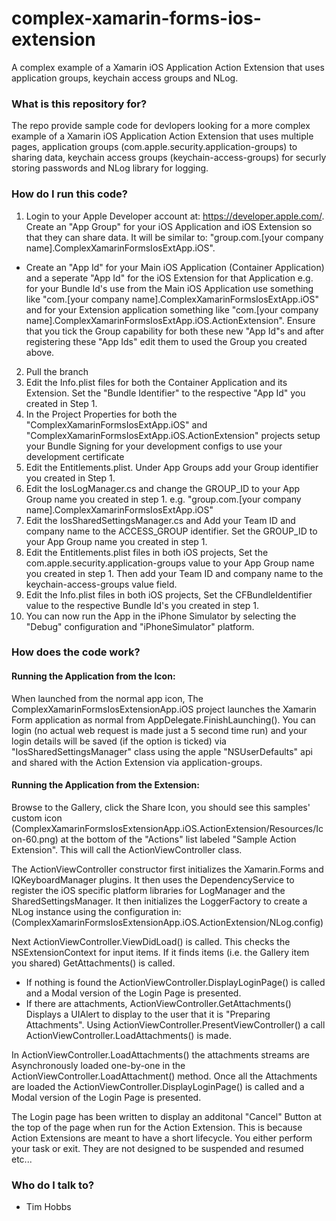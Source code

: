 # complex-xamarin-forms-ios-extension
A complex example of a Xamarin iOS Application Action Extension that uses application groups, keychain access groups and NLog.

### What is this repository for? ###
The repo provide sample code for devlopers looking for a more complex example of a Xamarin iOS Application Action Extension that uses multiple pages, application groups (com.apple.security.application-groups) to sharing data, keychain access groups (keychain-access-groups) for securly storing passwords and NLog library for logging.

### How do I run this code? ###
1. Login to your Apple Developer account at: https://developer.apple.com/. 
Create an "App Group" for your iOS Application and iOS Extension so that they can share data. It will be similar to: "group.com.[your company name].ComplexXamarinFormsIosExtApp.iOS".
- Create an "App Id" for your Main iOS Application (Container Application) and a seperate "App Id" for the iOS Extension for that Application e.g. for your Bundle Id's use from the Main iOS Application use something like "com.[your company name].ComplexXamarinFormsIosExtApp.iOS" and for your Extension application something like "com.[your company name].ComplexXamarinFormsIosExtApp.iOS.ActionExtension". 
Ensure that you tick the Group capability for both these new "App Id"s and after registering these "App Ids" edit them to used the Group you created above.
2. Pull the branch
3. Edit the Info.plist files for both the Container Application and its Extension. Set the "Bundle Identifier" to the respective "App Id" you created in Step 1.
4. In the Project Properties for both the "ComplexXamarinFormsIosExtApp.iOS" and "ComplexXamarinFormsIosExtApp.iOS.ActionExtension" projects setup your Bundle Signing for your development configs to use your development certificate
5. Edit the Entitlements.plist. Under App Groups add your Group identifier you created in Step 1.
6. Edit the IosLogManager.cs and change the GROUP_ID to your App Group name you created in step 1. e.g. "group.com.[your company name].ComplexXamarinFormsIosExtApp.iOS"
7. Edit the IosSharedSettingsManager.cs and Add your Team ID and company name to the ACCESS_GROUP identifier. Set the GROUP_ID to your App Group name you created in step 1.
8. Edit the Entitlements.plist files in both iOS projects, Set the com.apple.security.application-groups value to your App Group name you created in step 1. Then add your Team ID and company name to the keychain-access-groups value field.
9. Edit the Info.plist files in both iOS projects, Set the CFBundleIdentifier value to the respective Bundle Id's you created in step 1.
10. You can now run the App in the iPhone Simulator by selecting the "Debug" configuration and "iPhoneSimulator" platform.

### How does the code work? ###

#### Running the Application from the Icon: ####
When launched from the normal app icon, The ComplexXamarinFormsIosExtensionApp.iOS project launches the Xamarin Form application as normal from AppDelegate.FinishLaunching(). You can login (no actual web request is made just a 5 second time run) and your login details will be saved (if the option is ticked) via "IosSharedSettingsManager" class using the apple "NSUserDefaults" api and shared with the Action Extension via application-groups.

#### Running the Application from the Extension: ####
Browse to the Gallery, click the Share Icon, you should see this samples' custom icon (ComplexXamarinFormsIosExtensionApp.iOS.ActionExtension/Resources/Icon-60.png) at the bottom of the "Actions" list labeled "Sample Action Extension". This will call the ActionViewController class.

The ActionViewController constructor first initializes the Xamarin.Forms and IQKeyboardManager plugins. It then uses the DependencyService to register the iOS specific platform libraries for LogManager and the SharedSettingsManager. It then initializes the LoggerFactory to create a NLog instance using the configuration in: (ComplexXamarinFormsIosExtensionApp.iOS.ActionExtension/NLog.config)

Next ActionViewController.ViewDidLoad() is called. This checks the NSExtensionContext for input items. If it finds items (i.e. the Gallery item you shared) GetAttachments() is called.
- If nothing is found the ActionViewController.DisplayLoginPage() is called and a Modal version of the Login Page is presented. 
- If there are attachments, ActionViewController.GetAttachments() Displays a UIAlert to display to the user that it is "Preparing Attachments". Using ActionViewController.PresentViewController() a call ActionViewController.LoadAttachments() is made.

In ActionViewController.LoadAttachments() the attachments streams are Asynchronously loaded one-by-one in the ActionViewController.LoadAttachment() method. Once all the Attachments are loaded the ActionViewController.DisplayLoginPage() is called and a Modal version of the Login Page is presented.

The Login page has been written to display an additonal "Cancel" Button at the top of the page when run for the Action Extension. This is because Action Extensions are meant to have a short lifecycle. You either perform your task or exit. They are not designed to be suspended and resumed etc...

### Who do I talk to? ###

* Tim Hobbs

